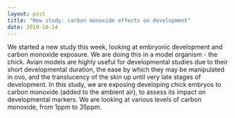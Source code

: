 ```yaml
---
layout: post
title: "New study: carbon monoxide effects on development"
date: 2019-10-14
---
```


We started a new study this week, looking at embryonic development and carbon monoxide exposure. We are doing this in a model organism - the chick. Avian models are highly useful for developmental studies due to their short developmental duration, the ease by which they may be manipulated in ovo, and the translucency of the skin up until very late stages of development. In this study, we are exposing developing chick embryos to carbon monoxide (added to the ambient air), to assess its impact on developmental markers. We are looking at various levels of carbon monoxide, from 1ppm to 35ppm.



